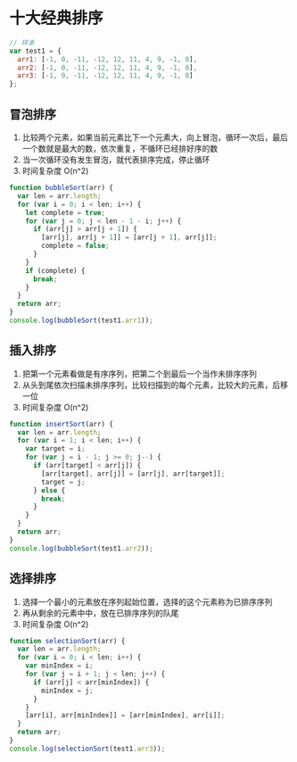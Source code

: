 # 十大经典排序

```js
// 样本
var test1 = {
  arr1: [-1, 0, -11, -12, 12, 11, 4, 9, -1, 0],
  arr2: [-1, 0, -11, -12, 12, 11, 4, 9, -1, 0],
  arr3: [-1, 0, -11, -12, 12, 11, 4, 9, -1, 0]
};
```

## 冒泡排序

1. 比较两个元素，如果当前元素比下一个元素大，向上冒泡，循环一次后，最后一个数就是最大的数，依次重复，不循环已经排好序的数
2. 当一次循环没有发生冒泡，就代表排序完成，停止循环
3. 时间复杂度 O(n^2)

```js
function bubbleSort(arr) {
  var len = arr.length;
  for (var i = 0; i < len; i++) {
    let complete = true;
    for (var j = 0; j < len - 1 - i; j++) {
      if (arr[j] > arr[j + 1]) {
        [arr[j], arr[j + 1]] = [arr[j + 1], arr[j]];
        complete = false;
      }
    }
    if (complete) {
      break;
    }
  }
  return arr;
}
console.log(bubbleSort(test1.arr1));
```

## 插入排序

1. 把第一个元素看做是有序序列，把第二个到最后一个当作未排序序列
2. 从头到尾依次扫描未排序序列，比较扫描到的每个元素，比较大的元素，后移一位
3. 时间复杂度 O(n^2)

```js
function insertSort(arr) {
  var len = arr.length;
  for (var i = 1; i < len; i++) {
    var target = i;
    for (var j = i - 1; j >= 0; j--) {
      if (arr[target] < arr[j]) {
        [arr[target], arr[j]] = [arr[j], arr[target]];
        target = j;
      } else {
        break;
      }
    }
  }
  return arr;
}
console.log(bubbleSort(test1.arr2));
```

## 选择排序

1. 选择一个最小的元素放在序列起始位置，选择的这个元素称为已排序序列
2. 再从剩余的元素中中，放在已排序序列的队尾
3. 时间复杂度 O(n^2)

```js
function selectionSort(arr) {
  var len = arr.length;
  for (var i = 0; i < len; i++) {
    var minIndex = i;
    for (var j = i + 1; j < len; j++) {
      if (arr[j] < arr[minIndex]) {
        minIndex = j;
      }
    }
    [arr[i], arr[minIndex]] = [arr[minIndex], arr[i]];
  }
  return arr;
}
console.log(selectionSort(test1.arr3));
```

